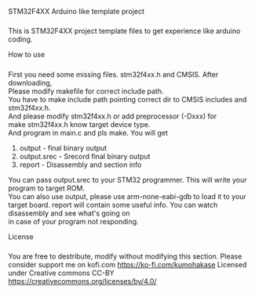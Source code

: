 STM32F4XX Arduino like template project
#####   
This is STM32F4XX project template files to get experience like arduino coding.   

How to use
#####
First you need some missing files. stm32f4xx.h and CMSIS. After downloading,   
Please modify makefile for correct include path.  
You have to make include path pointing correct dir to CMSIS includes and stm32f4xx.h.  
And please modify stm32f4xx.h or add preprocessor (-Dxxx) for   
make stm32f4xx.h know target device type.   
And program in main.c and pls make. You will get   
1. output - final binary output
2. output.srec - Srecord final binary output
3. report - Disassembly and section info
   
You can pass output.srec to your STM32 programmer. This will write your program to target ROM.   
You can also use output, please use arm-none-eabi-gdb to load it to your target board.
report will contain some useful info. You can watch disassembly and see what's going on   
in case of your program not responding.   

License
#####
You are free to destribute, modify without modifying this section.
Please consider support me on kofi.com https://ko-fi.com/kumohakase
Licensed under Creative commons CC-BY https://creativecommons.org/licenses/by/4.0/

